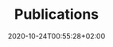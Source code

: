 ---
title: "Publications"
date: 2020-10-24T00:55:28+02:00
draft: false
layout: list
searchFilter: Publication
searchWeight: 8
tags: ['Pierre', 'Lévy', 'design', 'research', 'publications']
notEverything: true
notListed: true
zone: "publications"
menu:
    menu1:
        filter: '.journal'
        txt: 'journals'
    menu2:
        filter: '.conference'
        txt: 'conferences'
    menu3:
        filter: '.book'
        txt: 'books'
    menu4:
        filter: '.book-section'
        txt: 'book-sections'
    menu5:
        filter: '.dissertation'
        txt: 'dissertations'
    menu6:
        filter: '.edition'
        txt: 'editions'
    menu7:
        filter: '.report'
        txt: 'reports'
---